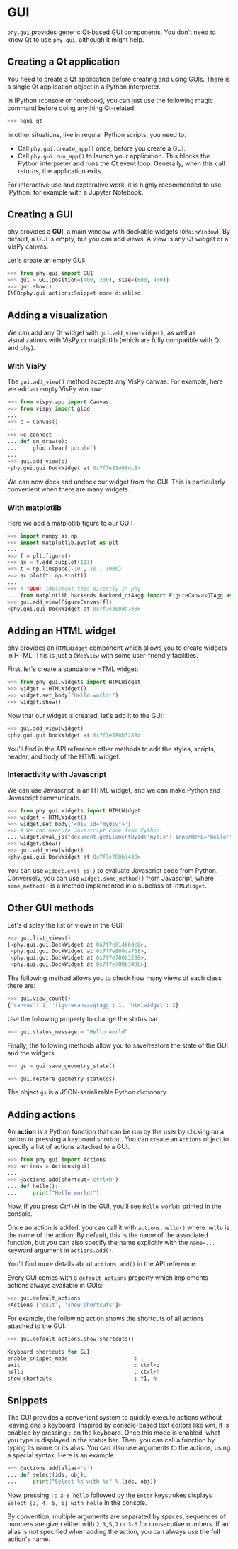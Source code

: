 # GUI

`phy.gui` provides generic Qt-based GUI components. You don't need to know Qt to use `phy.gui`, although it might help.

## Creating a Qt application

You need to create a Qt application before creating and using GUIs. There is a single Qt application object in a Python interpreter.

In IPython (console or notebook), you can just use the following magic command before doing anything Qt-related:

```python
>>> %gui qt
```

In other situations, like in regular Python scripts, you need to:

* Call `phy.gui.create_app()` once, before you create a GUI.
* Call `phy.gui.run_app()` to launch your application. This blocks the Python interpreter and runs the Qt event loop. Generally, when this call returns, the application exits.

For interactive use and explorative work, it is highly recommended to use IPython, for example with a Jupyter Notebook.

## Creating a GUI

phy provides a **GUI**, a main window with dockable widgets (`QMainWindow`). By default, a GUI is empty, but you can add views. A view is any Qt widget or a VisPy canvas.

Let's create an empty GUI:

```python
>>> from phy.gui import GUI
>>> gui = GUI(position=(400, 200), size=(600, 400))
>>> gui.show()
INFO:phy.gui.actions:Snippet mode disabled.
```

## Adding a visualization

We can add any Qt widget with `gui.add_view(widget)`, as well as visualizations with VisPy or matplotlib (which are fully compatible with Qt and phy).

### With VisPy

The `gui.add_view()` method accepts any VisPy canvas. For example, here we add an empty VisPy window:

```python
>>> from vispy.app import Canvas
>>> from vispy import gloo
...
>>> c = Canvas()
...
>>> @c.connect
... def on_draw(e):
...     gloo.clear('purple')
...
>>> gui.add_view(c)
<phy.gui.gui.DockWidget at 0x7f7e81466dc8>
```

We can now dock and undock our widget from the GUI. This is particularly convenient when there are many widgets.

### With matplotlib

Here we add a matplotlib figure to our GUI:

```python
>>> import numpy as np
>>> import matplotlib.pyplot as plt
...
>>> f = plt.figure()
>>> ax = f.add_subplot(111)
>>> t = np.linspace(-10., 10., 1000)
>>> ax.plot(t, np.sin(t))
...
>>> # TODO: implement this directly in phy
... from matplotlib.backends.backend_qt4agg import FigureCanvasQTAgg as FigureCanvas
>>> gui.add_view(FigureCanvas(f))
<phy.gui.gui.DockWidget at 0x7f7e800da708>
```

## Adding an HTML widget

phy provides an `HTMLWidget` component which allows you to create widgets in HTML. This is just a `QWebView` with some user-friendly facilities.

First, let's create a standalone HTML widget:

```python
>>> from phy.gui.widgets import HTMLWidget
>>> widget = HTMLWidget()
>>> widget.set_body("Hello world!")
>>> widget.show()
```

Now that our widget is created, let's add it to the GUI:

```python
>>> gui.add_view(widget)
<phy.gui.gui.DockWidget at 0x7f7e780b3288>
```

You'll find in the API reference other methods to edit the styles, scripts, header, and body of the HTML widget.

### Interactivity with Javascript

We can use Javascript in an HTML widget, and we can make Python and Javascript communicate.

```python
>>> from phy.gui.widgets import HTMLWidget
>>> widget = HTMLWidget()
>>> widget.set_body('<div id="mydiv">')
>>> # We can execute Javascript code from Python.
... widget.eval_js("document.getElementById('mydiv').innerHTML='hello'")
>>> widget.show()
>>> gui.add_view(widget)
<phy.gui.gui.DockWidget at 0x7f7e780b3438>
```

You can use `widget.eval_js()` to evaluate Javascript code from Python. Conversely, you can use `widget.some_method()` from Javascript, where `some_method()` is a method implemented in a subclass of `HTMLWidget`.

## Other GUI methods

Let's display the list of views in the GUI:

```python
>>> gui.list_views()
[<phy.gui.gui.DockWidget at 0x7f7e81466dc8>,
 <phy.gui.gui.DockWidget at 0x7f7e800da708>,
 <phy.gui.gui.DockWidget at 0x7f7e780b3288>,
 <phy.gui.gui.DockWidget at 0x7f7e780b3438>]
```

The following method allows you to check how many views of each class there are:

```python
>>> gui.view_count()
{'canvas': 1, 'figurecanvasqtagg': 1, 'htmlwidget': 2}
```

Use the following property to change the status bar:

```python
>>> gui.status_message = "Hello world"
```

Finally, the following methods allow you to save/restore the state of the GUI and the widgets:

```python
>>> gs = gui.save_geometry_state()
```

```python
>>> gui.restore_geometry_state(gs)
```

The object `gs` is a JSON-serializable Python dictionary.

## Adding actions

An **action** is a Python function that can be run by the user by clicking on a button or pressing a keyboard shortcut. You can create an `Actions` object to specify a list of actions attached to a GUI.

```python
>>> from phy.gui import Actions
>>> actions = Actions(gui)
...
>>> @actions.add(shortcut='ctrl+h')
... def hello():
...     print("Hello world!")
```

Now, if you press *Ctrl+H* in the GUI, you'll see ̀`Hello world!` printed in the console.

Once an action is added, you can call it with `actions.hello()` where `hello` is the name of the action. By default, this is the name of the associated function, but you can also specify the name explicitly with the `name=...` keyword argument in `actions.add()`.

You'll find more details about `actions.add()` in the API reference.

Every GUI comes with a `default_actions` property which implements actions always available in GUIs:

```python
>>> gui.default_actions
<Actions ['exit', 'show_shortcuts']>
```

For example, the following action shows the shortcuts of all actions attached to the GUI:

```python
>>> gui.default_actions.show_shortcuts()

Keyboard shortcuts for GUI
enable_snippet_mode                     : :
exit                                    : ctrl+q
hello                                   : ctrl+h
show_shortcuts                          : f1, h
```

## Snippets

The GUI provides a convenient system to quickly execute actions without leaving one's keyboard. Inspired by console-based text editors like *vim*, it is enabled by pressing `:` on the keyboard. Once this mode is enabled, what you type is displayed in the status bar. Then, you can call a function by typing its name or its alias. You can also use arguments to the actions, using a special syntax. Here is an example.

```python
>>> @actions.add(alias='c')
... def select(ids, obj):
...     print("Select %s with %s" % (ids, obj))
```

Now, pressing `:c 3-6 hello` followed by the `Enter` keystrokes displays `Select [3, 4, 5, 6] with hello` in the console.

By convention, multiple arguments are separated by spaces, sequences of numbers are given either with `2,3,5,7` or `3-6` for consecutive numbers. If an alias is not specified when adding the action, you can always use the full action's name.
